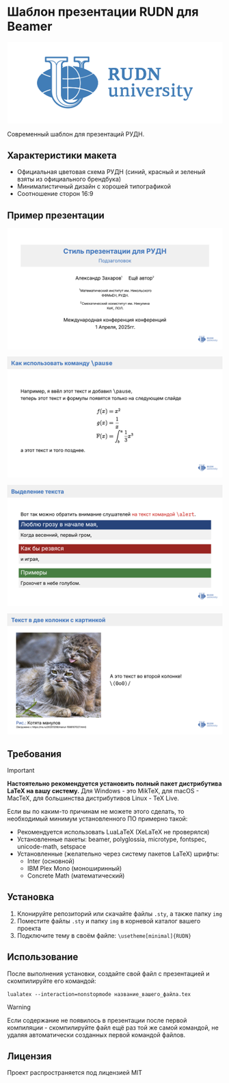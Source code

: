 # Шаблон презентации RUDN для Beamer

![Логотип РУДН](./img/rudn_logo.png)

Современный шаблон для презентаций РУДН.

## Характеристики макета

- Официальная цветовая схема РУДН (синий, красный и зеленый взяты из официального брендбука)
- Минималистичный дизайн с хорошей типографикой
- Соотношение сторон 16:9

## Пример презентации
![Скриншот 1](./previews/scr_1.png)

![Скриншот 2](./previews/scr_2.png)

![Скриншот 3](./previews/scr_3.png)

![Скриншот 4](./previews/scr_4.png)

## Требования
> [!IMPORTANT]
> **Настоятельно рекомендуется установить полный пакет дистрибутива LaTeX на вашу систему.**
> Для Windows - это MikTeX, для macOS - MacTeX, для большинства дистрибутивов Linux - TeX Live.

Если вы по каким-то причинам не можете этого сделать, то необходимый минимум установленного ПО примерно такой:
- Рекомендуется использовать LuaLaTeX (XeLaTeX не проверялся)
- Установленные пакеты: beamer, polyglossia, microtype, fontspec, unicode-math, setspace
- Установленные (желательно через систему пакетов LaTeX) шрифты:
  - Inter (основной)
  - IBM Plex Mono (моноширинный)
  - Concrete Math (математический)

## Установка

1. Клонируйте репозиторий или скачайте файлы `.sty`, а также папку `img`
2. Поместите файлы `.sty` и папку `img` в корневой каталог вашего проекта
3. Подключите тему в своём файле: `\usetheme[minimal]{RUDN}`

## Использование

После выполнения установки, создайте свой файл с презентацией и скомпилируйте его командой:
```shell
lualatex --interaction=nonstopmode название_вашего_файла.tex
```

> [!WARNING]
> Если содержание не появилось в презентации после первой компиляции - скомпилируйте файл ещё раз той же самой командой, не удаляя автоматически созданных первой командой файлов.

## Лицензия
Проект распространяется под лицензией MIT
